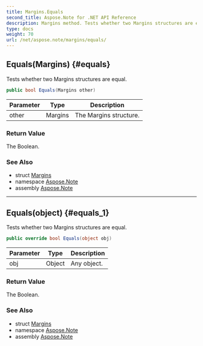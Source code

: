```yaml
---
title: Margins.Equals
second_title: Aspose.Note for .NET API Reference
description: Margins method. Tests whether two Margins structures are equal
type: docs
weight: 70
url: /net/aspose.note/margins/equals/
---
```

## Equals(Margins) {#equals}

Tests whether two Margins structures are equal.

```csharp
public bool Equals(Margins other)
```

| Parameter | Type | Description |
| --- | --- | --- |
| other | Margins | The Margins structure. |

### Return Value

The Boolean.

### See Also

* struct [Margins](../)
* namespace [Aspose.Note](../../margins/)
* assembly [Aspose.Note](../../../)

---

## Equals(object) {#equals_1}

Tests whether two Margins structures are equal.

```csharp
public override bool Equals(object obj)
```

| Parameter | Type | Description |
| --- | --- | --- |
| obj | Object | Any object. |

### Return Value

The Boolean.

### See Also

* struct [Margins](../)
* namespace [Aspose.Note](../../margins/)
* assembly [Aspose.Note](../../../)


